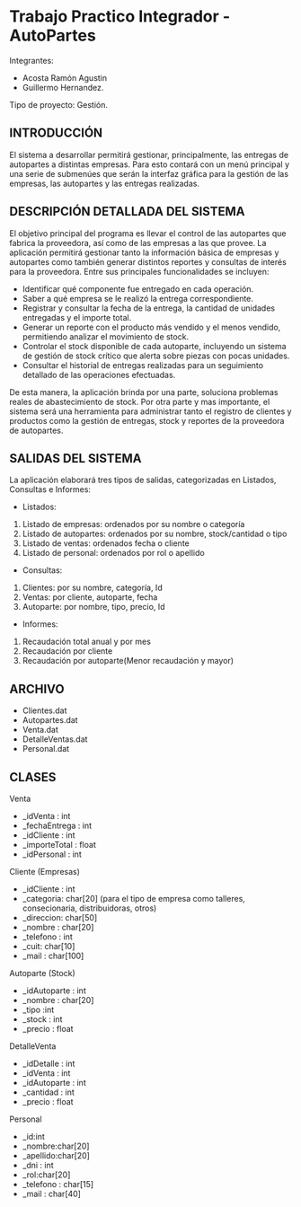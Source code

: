 # Trabajo Practico Integrador - AutoPartes

Integrantes:  
- Acosta Ramón Agustin 
- Guillermo Hernandez.

 Tipo de proyecto: Gestión.

## INTRODUCCIÓN
El sistema a desarrollar permitirá gestionar, principalmente, las entregas de autopartes a distintas empresas. Para esto contará con un menú principal y una serie de submenúes que serán la interfaz gráfica para la gestión de las empresas, las autopartes y las entregas realizadas.

## DESCRIPCIÓN DETALLADA DEL SISTEMA

El objetivo principal del programa es llevar el control de las autopartes que fabrica la proveedora, así como de las empresas a las que provee.
La aplicación permitirá gestionar tanto la información básica de empresas y autopartes como también generar distintos reportes y consultas de interés para la proveedora.
Entre sus principales funcionalidades se incluyen:

- Identificar qué componente fue entregado en cada operación.
- Saber a qué empresa se le realizó la entrega correspondiente.
- Registrar y consultar la fecha de la entrega, la cantidad de unidades entregadas y el importe total.
- Generar un reporte con el producto más vendido y el menos vendido, permitiendo analizar el movimiento de stock.
- Controlar el stock disponible de cada autoparte, incluyendo un sistema de gestión de stock crítico que alerta sobre piezas con pocas unidades.
- Consultar el historial de entregas realizadas para un seguimiento detallado de las operaciones efectuadas.

De esta manera, la aplicación brinda por una parte, soluciona problemas reales de abastecimiento de stock. Por otra parte y mas importante, el sistema será una herramienta para  administrar tanto el registro de clientes y productos como la gestión de entregas, stock y reportes de la proveedora de autopartes.

## SALIDAS DEL SISTEMA

La aplicación elaborará tres tipos de salidas, categorizadas en Listados, Consultas e Informes:
-	Listados: 
1.	Listado de empresas: ordenados por su nombre o categoría
2.	Listado de autopartes: ordenados por su nombre, stock/cantidad o tipo
3.	Listado de ventas: ordenados fecha o cliente
4.	Listado de personal: ordenados por rol o apellido
   
-	Consultas: 
1.	Clientes:  por su nombre, categoría, Id
2.	Ventas: por cliente, autoparte, fecha
3.	 Autoparte: por nombre, tipo, precio, Id
   
-	Informes: 
1.	Recaudación total anual y por mes
2.	Recaudación por cliente
3.	Recaudación por autoparte(Menor recaudación y mayor)

## ARCHIVO

-	Clientes.dat
-	Autopartes.dat
-	Venta.dat
-	DetalleVentas.dat
-	Personal.dat

## CLASES

 Venta
-	_idVenta : int
-	_fechaEntrega : int 
-	_idCliente : int
-	_importeTotal : float
-	_idPersonal : int

Cliente (Empresas)
-	_idCliente : int
-	_categoria: char[20] (para el tipo de empresa como talleres, consecionaria, distribuidoras, otros)
-	_direccion: char[50]
-	_nombre : char[20]
-	_telefono : int
-	_cuit: char[10]
-	_mail : char[100]

Autoparte (Stock)
-	_idAutoparte : int
-	_nombre : char[20]
-	_tipo :int 
-	_stock : int
-	_precio : float

DetalleVenta
-	_idDetalle : int
-	_idVenta : int
-	_idAutoparte : int
-	_cantidad : int
-	_precio : float
  
Personal
-	_id:int
-	_nombre:char[20]
-	_apellido:char[20]
-	_dni : int
-	_rol:char[20]
-	_telefono : char[15]
-	_mail : char[40]
